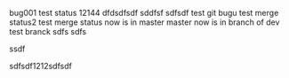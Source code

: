 bug001
test status
12144
dfdsdfsdf
sddfsf
sdfsdf
test git bugu
test merge status2
test merge status
now is in master master
now is in branch of dev
test branck
sdfs
sdfs

ssdf

sdfsdf1212sdfsdf
